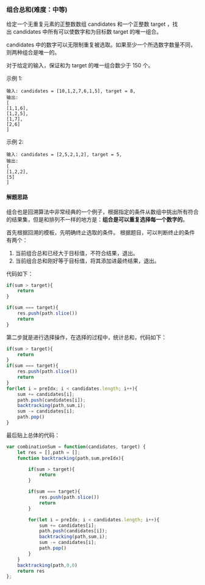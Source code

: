 ### 组合总和(难度：中等)

给定一个无重复元素的正整数数组 candidates 和一个正整数 target ，找出 candidates 中所有可以使数字和为目标数 target 的唯一组合。

candidates 中的数字可以无限制重复被选取。如果至少一个所选数字数量不同，则两种组合是唯一的。 

对于给定的输入，保证和为 target 的唯一组合数少于 150 个。

示例 1:
```
输入: candidates = [10,1,2,7,6,1,5], target = 8,
输出:
[
[1,1,6],
[1,2,5],
[1,7],
[2,6]
]
```
示例 2:
```
输入: candidates = [2,5,2,1,2], target = 5,
输出:
[
[1,2,2],
[5]
]
```
#### 解题思路

组合也是回溯算法中非常经典的一个例子，根据指定的条件从数组中挑出所有符合的结果集，但是和排列不一样的地方是：**组合是可以重复选择每一个数字的**。

首先根据回溯的模板，先明确终止选取的条件。
根据题目，可以判断终止的条件有两个：

1. 当前组合总和已经大于目标值，不符合结果，退出。
2. 当前组合总和刚好等于目标值，将其添加进最终结果，退出。

代码如下：
```JavaScript
if(sum > target){
	return
}

if(sum === target){
	res.push(path.slice())
	return
}
```
第二步就是进行选择操作，在选择的过程中，统计总和，代码如下：
```JavaScript
if(sum > target){
	return
}
if(sum === target){
	res.push(path.slice())
	return
}
for(let i = preIdx; i < candidates.length; i++){
	sum += candidates[i];
	path.push(candidates[i]);
	backtracking(path,sum,i);
	sum -= candidates[i];
	path.pop()
}
```

最后贴上总体的代码：
```JavaScript
var combinationSum = function(candidates, target) {
    let res = [],path = [];
    function backtracking(path,sum,preIdx){

        if(sum > target){
            return
        }

        if(sum === target){
            res.push(path.slice())
            return
        }

        for(let i = preIdx; i < candidates.length; i++){
            sum += candidates[i];
            path.push(candidates[i]);
            backtracking(path,sum,i);
            sum -= candidates[i];
            path.pop()
        }
    }
    backtracking(path,0,0)
    return res
};
```
